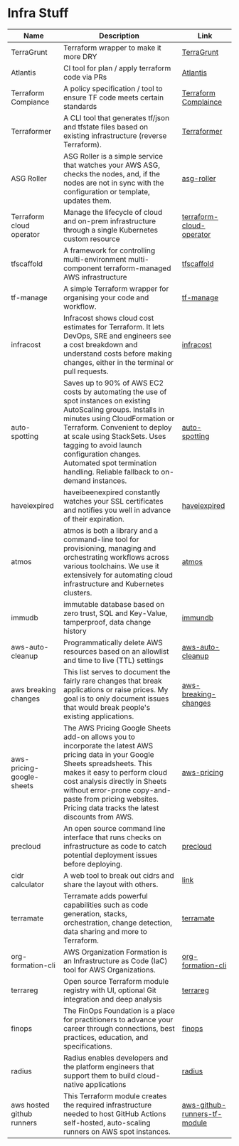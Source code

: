 # Infra Stuff

|           Name            |                                                                                                                                                                    Description                                                                                                                                                                    |                                            Link                                             |
| ------------------------- | ------------------------------------------------------------------------------------------------------------------------------------------------------------------------------------------------------------------------------------------------------------------------------------------------------------------------------------------------- | ------------------------------------------------------------------------------------------- |
| TerraGrunt                | Terraform wrapper to make it more DRY                                                                                                                                                                                                                                                                                                             | [TerraGrunt](https://terragrunt.gruntwork.io/)                                              |
| Atlantis                  | CI tool for plan / apply terraform code via PRs                                                                                                                                                                                                                                                                                                   | [Atlantis](https://www.runatlantis.io/)                                                     |
| Terraform Compiance       | A policy specification / tool to ensure TF code meets certain standards                                                                                                                                                                                                                                                                           | [Terraform Complaince](https://terraform-compliance.com/)                                   |
| Terraformer               | A CLI tool that generates tf/json and tfstate files based on existing infrastructure (reverse Terraform).                                                                                                                                                                                                                                         | [Terraformer](https://github.com/GoogleCloudPlatform/terraformer)                           |
| ASG Roller                | ASG Roller is a simple service that watches your AWS ASG, checks the nodes, and, if the nodes are not in sync with the configuration or template, updates them.                                                                                                                                                                                   | [asg-roller](https://github.com/deitch/aws-asg-roller)                                      |
| Terraform cloud operator  | Manage the lifecycle of cloud and on-prem infrastructure through a single Kubernetes custom resource                                                                                                                                                                                                                                              | [terraform-cloud-operator](https://github.com/hashicorp/terraform-k8s)                      |
| tfscaffold                | A framework for controlling multi-environment multi-component terraform-managed AWS infrastructure                                                                                                                                                                                                                                                | [tfscaffold](https://github.com/tfutils/tfscaffold)                                         |
| tf-manage                 | A simple Terraform wrapper for organising your code and workflow.                                                                                                                                                                                                                                                                                 | [tf-manage](https://github.com/adobe/tf-manage)                                             |
| infracost                 | Infracost shows cloud cost estimates for Terraform. It lets DevOps, SRE and engineers see a cost breakdown and understand costs before making changes, either in the terminal or pull requests.                                                                                                                                                   | [infracost](https://github.com/infracost/infracost)                                         |
| auto-spotting             | Saves up to 90% of AWS EC2 costs by automating the use of spot instances on existing AutoScaling groups. Installs in minutes using CloudFormation or Terraform. Convenient to deploy at scale using StackSets. Uses tagging to avoid launch configuration changes. Automated spot termination handling. Reliable fallback to on-demand instances. | [auto-spotting](https://github.com/cloudutil/AutoSpotting)                                  |
| haveiexpired              | haveibeenexpired constantly watches your SSL certificates and notifies you well in advance of their expiration.                                                                                                                                                                                                                                   | [haveiexpired](https://www.haveibeenexpired.com/)                                           |
| atmos                     | atmos is both a library and a command-line tool for provisioning, managing and orchestrating workflows across various toolchains. We use it extensively for automating cloud infrastructure and Kubernetes clusters.                                                                                                                              | [atmos](https://github.com/cloudposse/atmos)                                                |
| immudb                    | immutable database based on zero trust, SQL and Key-Value, tamperproof, data change history                                                                                                                                                                                                                                                       | [immundb](https://github.com/codenotary/immudb)                                             |
| aws-auto-cleanup          | Programmatically delete AWS resources based on an allowlist and time to live (TTL) settings                                                                                                                                                                                                                                                       | [aws-auto-cleanup](https://github.com/servian/aws-auto-cleanup)                             |
| aws breaking changes      | This list serves to document the fairly rare changes that break applications or raise prices. My goal is to only document issues that would break people's existing applications.                                                                                                                                                                 | [aws-breaking-changes](https://github.com/SummitRoute/aws_breaking_changes)                 |
| aws-pricing-google-sheets | The AWS Pricing Google Sheets add-on allows you to incorporate the latest AWS pricing data in your Google Sheets spreadsheets. This makes it easy to perform cloud cost analysis directly in Sheets without error-prone copy-and-paste from pricing websites. Pricing data tracks the latest discounts from AWS.                                  | [aws-pricing](https://github.com/getmacroscope/aws-pricing)                                 |
| precloud                  | An open source command line interface that runs checks on infrastructure as code to catch potential deployment issues before deploying.                                                                                                                                                                                                           | [precloud](https://github.com/tinystacks/precloud)                                          |
| cidr calculator           | A web tool to break out cidrs and share the layout with others.                                                                                                                                                                                                                                                                                   | [link](https://www.davidc.net/sites/default/subnets/subnets.html)                           |
| terramate                 | Terramate adds powerful capabilities such as code generation, stacks, orchestration, change detection, data sharing and more to Terraform.                                                                                                                                                                                                        | [terramate](https://terramate.io/docs/cli/)                                                 |
| org-formation-cli         | AWS Organization Formation is an Infrastructure as Code (IaC) tool for AWS Organizations.                                                                                                                                                                                                                                                         | [org-formation-cli](https://github.com/org-formation/org-formation-cli)                     |
| terrareg                  | Open source Terraform module registry with UI, optional Git integration and deep analysis                                                                                                                                                                                                                                                         | [terrareg](https://github.com/MatthewJohn/Terrareg)                                         |
| finops                    | The FinOps Foundation is a place for practitioners to advance your career through connections, best practices, education, and specifications.                                                                                                                                                                                                     | [finops](https://github.com/finopsfoundation)                                               |
| radius                    | Radius enables developers and the platform engineers that support them to build cloud-native applications                                                                                                                                                                                                                                         | [radius](https://docs.radapp.io/)                                                           |
| aws hosted github runners | This Terraform module creates the required infrastructure needed to host GitHub Actions self-hosted, auto-scaling runners on AWS spot instances.                                                                                                                                                                                                  | [aws-github-runners-tf-module](https://github.com/philips-labs/terraform-aws-github-runner) |
